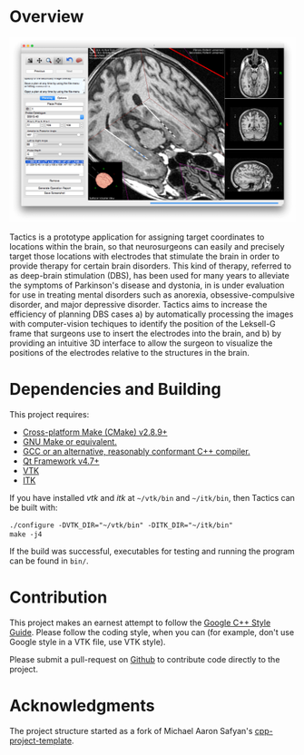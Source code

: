 # Overview

![Tactics used to target the subgenual singulate for treatment of depression.](resources/images/hippocampus.png)

Tactics is a prototype application for assigning target coordinates to
locations within the brain, so that neurosurgeons can easily and
precisely target those locations with electrodes that stimulate the
brain in order to provide therapy for certain brain disorders. This
kind of therapy, referred to as deep-brain stimulation (DBS), has been
used for many years to alleviate the symptoms of Parkinson's disease
and dystonia, in is under evaluation for use in treating mental
disorders such as anorexia, obsessive-compulsive disorder, and major
depressive disorder. Tactics aims to increase the efficiency of
planning DBS cases a) by automatically processing the images with
computer-vision techiques to identify the position of the Leksell-G
frame that surgeons use to insert the electrodes into the brain, and
b) by providing an intuitive 3D interface to allow the surgeon to
visualize the positions of the electrodes relative to the structures
in the brain.

# Dependencies and Building

This project requires:
* [Cross-platform Make (CMake) v2.8.9+](http://www.cmake.org/)
* [GNU Make or equivalent.](https://www.gnu.org/software/make/)
* [GCC or an alternative, reasonably conformant C++ compiler.](https://gcc.gnu.org/)
* [Qt Framework v4.7+](http://www.qt.io/)
* [VTK](http://www.vtk.org/)
* [ITK](http://www.itk.org/)

If you have installed *vtk* and *itk* at `~/vtk/bin` and `~/itk/bin`,
then Tactics can be built with:

    ./configure -DVTK_DIR="~/vtk/bin" -DITK_DIR="~/itk/bin"
    make -j4

If the build was successful, executables for testing and running the
program can be found in `bin/`.

# Contribution

This project makes an earnest attempt to follow the
[Google C++ Style Guide](http://google-styleguide.googlecode.com/svn/trunk/cppguide.xml).
Please follow the coding style, when you can (for example, don't use
Google style in a VTK file, use VTK style).

Please submit a pull-request on
[Github](https://github.com/Atamai/tactics) to contribute code
directly to the project.

# Acknowledgments

The project structure started as a fork of Michael Aaron Safyan's
[cpp-project-template](https://code.google.com/p/cpp-project-template/).
